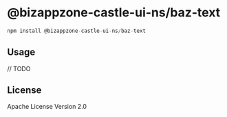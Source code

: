 # @bizappzone-castle-ui-ns/baz-text

```javascript
npm install @bizappzone-castle-ui-ns/baz-text
```

## Usage

// TODO

## License

Apache License Version 2.0
